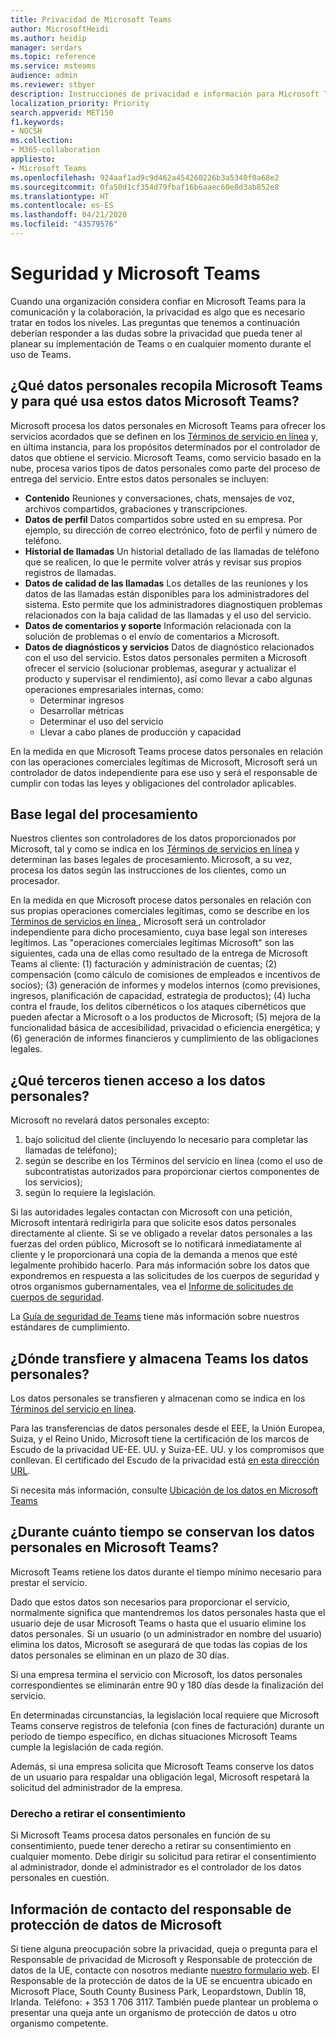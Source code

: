 ```yaml
---
title: Privacidad de Microsoft Teams
author: MicrosoftHeidi
ms.author: heidip
manager: serdars
ms.topic: reference
ms.service: msteams
audience: admin
ms.reviewer: stbyer
description: Instrucciones de privacidad e información para Microsoft Teams.
localization_priority: Priority
search.appverid: MET150
f1.keywords:
- NOCSH
ms.collection:
- M365-collaboration
appliesto:
- Microsoft Teams
ms.openlocfilehash: 924aaf1ad9c9d462a454260226b3a5340f0a68e2
ms.sourcegitcommit: 0fa50d1cf354d79fbaf16b6aaec60e8d3ab852e8
ms.translationtype: HT
ms.contentlocale: es-ES
ms.lasthandoff: 04/21/2020
ms.locfileid: "43579576"
---
```

# <a name="privacy-and-microsoft-teams"></a>Seguridad y Microsoft Teams

Cuando una organización considera confiar en Microsoft Teams para la comunicación y la colaboración, la privacidad es algo que es necesario tratar en todos los niveles. Las preguntas que tenemos a continuación deberían responder a las dudas sobre la privacidad que pueda tener al planear su implementación de Teams o en cualquier momento durante el uso de Teams.

## <a name="what-personal-data-does-microsoft-teams-collect-and-for-what-purposes-does-microsoft-teams-use-this-data"></a>¿Qué datos personales recopila Microsoft Teams y para qué usa estos datos Microsoft Teams?

Microsoft procesa los datos personales en Microsoft Teams para ofrecer los servicios acordados que se definen en los [Términos de servicio en línea](https://go.microsoft.com/fwlink/p/?linkid=2050263) y, en última instancia, para los propósitos determinados por el controlador de datos que obtiene el servicio. Microsoft Teams, como servicio basado en la nube, procesa varios tipos de datos personales como parte del proceso de entrega del servicio. Entre estos datos personales se incluyen:

- **Contenido** Reuniones y conversaciones, chats, mensajes de voz, archivos compartidos, grabaciones y transcripciones.
- **Datos de perfil** Datos compartidos sobre usted en su empresa. Por ejemplo, su dirección de correo electrónico, foto de perfil y número de teléfono.
- **Historial de llamadas** Un historial detallado de las llamadas de teléfono que se realicen, lo que le permite volver atrás y revisar sus propios registros de llamadas.
- **Datos de calidad de las llamadas** Los detalles de las reuniones y los datos de las llamadas están disponibles para los administradores del sistema. Esto permite que los administradores diagnostiquen problemas relacionados con la baja calidad de las llamadas y el uso del servicio.
- **Datos de comentarios y soporte** Información relacionada con la solución de problemas o el envío de comentarios a Microsoft.
- **Datos de diagnósticos y servicios** Datos de diagnóstico relacionados con el uso del servicio. Estos datos personales permiten a Microsoft ofrecer el servicio (solucionar problemas, asegurar y actualizar el producto y supervisar el rendimiento), así como llevar a cabo algunas operaciones empresariales internas, como:
  - Determinar ingresos
  - Desarrollar métricas
  - Determinar el uso del servicio
  - Llevar a cabo planes de producción y capacidad

En la medida en que Microsoft Teams procese datos personales en relación con las operaciones comerciales legítimas de Microsoft, Microsoft será un controlador de datos independiente para ese uso y será el responsable de cumplir con todas las leyes y obligaciones del controlador aplicables.

## <a name="legal-basis-of-processing"></a>Base legal del procesamiento  

Nuestros clientes son controladores de los datos proporcionados por Microsoft, tal y como se indica en los [Términos de servicios en línea](https://go.microsoft.com/fwlink/p/?linkid=2050263) y determinan las bases legales de procesamiento. Microsoft, a su vez, procesa los datos según las instrucciones de los clientes, como un procesador.

En la medida en que Microsoft procese datos personales en relación con sus propias operaciones comerciales legítimas, como se describe en los [Términos de servicios en línea ](https://go.microsoft.com/fwlink/p/?linkid=2050263), Microsoft será un controlador independiente para dicho procesamiento, cuya base legal son intereses legítimos. Las "operaciones comerciales legítimas Microsoft" son las siguientes, cada una de ellas como resultado de la entrega de Microsoft Teams al cliente: (1) facturación y administración de cuentas; (2) compensación (como cálculo de comisiones de empleados e incentivos de socios); (3) generación de informes y modelos internos (como previsiones, ingresos, planificación de capacidad, estrategia de productos); (4) lucha contra el fraude, los delitos cibernéticos o los ataques cibernéticos que pueden afectar a Microsoft o a los productos de Microsoft; (5) mejora de la funcionalidad básica de accesibilidad, privacidad o eficiencia energética; y (6) generación de informes financieros y cumplimiento de las obligaciones legales.

## <a name="what-third-parties-have-access-to-personal-data"></a>¿Qué terceros tienen acceso a los datos personales?

Microsoft no revelará datos personales excepto:

1. bajo solicitud del cliente (incluyendo lo necesario para completar las llamadas de teléfono);
1. según se describe en los Términos del servicio en línea (como el uso de subcontratistas autorizados para proporcionar ciertos componentes de los servicios);
1. según lo requiere la legislación.

Si las autoridades legales contactan con Microsoft con una petición, Microsoft intentará redirigirla para que solicite esos datos personales directamente al cliente. Si se ve obligado a revelar datos personales a las fuerzas del orden público, Microsoft se lo notificará inmediatamente al cliente y le proporcionará una copia de la demanda a menos que esté legalmente prohibido hacerlo. Para más información sobre los datos que expondremos en respuesta a las solicitudes de los cuerpos de seguridad y otros organismos gubernamentales, vea el [Informe de solicitudes de cuerpos de seguridad](https://www.microsoft.com/about/corporate-responsibility/lerr/).

La [Guía de seguridad de Teams](https://docs.microsoft.com/microsoftteams/security-compliance-overview#compliance-standards) tiene más información sobre nuestros estándares de cumplimiento.

## <a name="where-does-teams-transfer-and-store-personal-data"></a>¿Dónde transfiere y almacena Teams los datos personales?

Los datos personales se transfieren y almacenan como se indica en los [Términos del servicio en línea](https://go.microsoft.com/fwlink/p/?linkid=2050263).

Para las transferencias de datos personales desde el EEE, la Unión Europea, Suiza, y el Reino Unido, Microsoft tiene la certificación de los marcos de Escudo de la privacidad UE-EE. UU. y Suiza-EE. UU. y los compromisos que conllevan. El certificado del Escudo de la privacidad está [en esta dirección URL](https://www.privacyshield.gov/participant?id=a2zt0000000KzNaAAK&status=Active).

Si necesita más información, consulte [Ubicación de los datos en Microsoft Teams](location-of-data-in-teams.md) 

## <a name="how-long-does-microsoft-teams-retain-personal-data"></a>¿Durante cuánto tiempo se conservan los datos personales en Microsoft Teams?

Microsoft Teams retiene los datos durante el tiempo mínimo necesario para prestar el servicio.

Dado que estos datos son necesarios para proporcionar el servicio, normalmente significa que mantendremos los datos personales hasta que el usuario deje de usar Microsoft Teams o hasta que el usuario elimine los datos personales.  Si un usuario (o un administrador en nombre del usuario) elimina los datos, Microsoft se asegurará de que todas las copias de los datos personales se eliminan en un plazo de 30 días.

Si una empresa termina el servicio con Microsoft, los datos personales correspondientes se eliminarán entre 90 y 180 días desde la finalización del servicio.

En determinadas circunstancias, la legislación local requiere que Microsoft Teams conserve registros de telefonía (con fines de facturación) durante un período de tiempo específico, en dichas situaciones Microsoft Teams cumple la legislación de cada región.

Además, si una empresa solicita que Microsoft Teams conserve los datos de un usuario para respaldar una obligación legal, Microsoft respetará la solicitud del administrador de la empresa.

### <a name="right-to-withdraw-consent"></a>Derecho a retirar el consentimiento

Si Microsoft Teams procesa datos personales en función de su consentimiento, puede tener derecho a retirar su consentimiento en cualquier momento. Debe dirigir su solicitud para retirar el consentimiento al administrador, donde el administrador es el controlador de los datos personales en cuestión.

## <a name="contact-details-of-microsofts-data-protection-officer"></a>Información de contacto del responsable de protección de datos de Microsoft

Si tiene alguna preocupación sobre la privacidad, queja o pregunta para el Responsable de privacidad de Microsoft y Responsable de protección de datos de la UE, contacte con nosotros mediante [nuestro formulario web](https://go.microsoft.com/fwlink/?LinkId=321116). El Responsable de la protección de datos de la UE se encuentra ubicado en Microsoft Place, South County Business Park, Leopardstown, Dublín 18, Irlanda. Teléfono: + 353 1 706 3117. También puede plantear un problema o presentar una queja ante un organismo de protección de datos u otro organismo competente.
